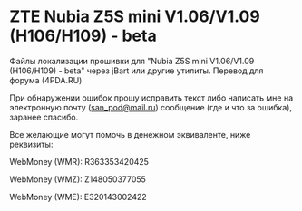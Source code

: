 ZTE Nubia Z5S mini V1.06/V1.09 (H106/H109) - beta
===================
Файлы локализации прошивки для "Nubia Z5S mini V1.06/V1.09 (H106/H109) - beta" через jBart или другие утилиты. Перевод для форума (4PDA.RU)

При обнаружении ошибок прошу исправить текст либо написать мне на электронную почту (san_pod@mail.ru) сообщение (где и что за ошибка), заранее спасибо.

Все желающие могут помочь в денежном эквиваленте, ниже реквизиты:

WebMoney (WMR): R363353420425

WebMoney (WMZ): Z148050377055

WebMoney (WME): E320143002422